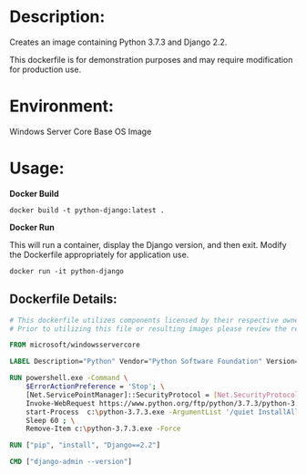 # Description:

Creates an image containing Python 3.7.3 and Django 2.2.

This dockerfile is for demonstration purposes and may require modification for production use. 

# Environment:

Windows Server Core Base OS Image

# Usage:

**Docker Build**

```
docker build -t python-django:latest .
```

**Docker Run** 

This will run a container, display the Django version, and then exit. Modify the Dockerfile appropriately for application use.

```
docker run -it python-django
```

## Dockerfile Details:
```Dockerfile
# This dockerfile utilizes components licensed by their respective owners/authors.
# Prior to utilizing this file or resulting images please review the respective licenses at: https://docs.python.org/3/license.html, https://github.com/django/django/blob/master/LICENSE

FROM microsoft/windowsservercore

LABEL Description="Python" Vendor="Python Software Foundation" Version="3.7.3"

RUN powershell.exe -Command \
    $ErrorActionPreference = 'Stop'; \
    [Net.ServicePointManager]::SecurityProtocol = [Net.SecurityProtocolType]::Tls12; \
    Invoke-WebRequest https://www.python.org/ftp/python/3.7.3/python-3.7.3.exe -OutFile c:\python-3.7.3.exe ; \
    start-Process  c:\python-3.7.3.exe -ArgumentList '/quiet InstallAllUsers=1 PrependPath=1' -Wait  ; \
    Sleep 60 ; \
    Remove-Item c:\python-3.7.3.exe -Force

RUN ["pip", "install", "Django==2.2"]

CMD ["django-admin --version"]
```
